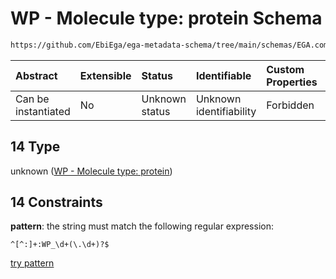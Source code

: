 # WP - Molecule type: protein Schema

```txt
https://github.com/EbiEga/ega-metadata-schema/tree/main/schemas/EGA.common-definitions.json#/definitions/curie_refseq_pattern/oneOf/14
```



| Abstract            | Extensible | Status         | Identifiable            | Custom Properties | Additional Properties | Access Restrictions | Defined In                                                                                           |
| :------------------ | :--------- | :------------- | :---------------------- | :---------------- | :-------------------- | :------------------ | :--------------------------------------------------------------------------------------------------- |
| Can be instantiated | No         | Unknown status | Unknown identifiability | Forbidden         | Allowed               | none                | [EGA.common-definitions.json\*](../../../schemas/EGA.common-definitions.json "open original schema") |

## 14 Type

unknown ([WP - Molecule type: protein](ega-12-definitions-refseq-accessions-data1098-curie-pattern-oneof-wp---molecule-type-protein.md))

## 14 Constraints

**pattern**: the string must match the following regular expression:&#x20;

```regexp
^[^:]+:WP_\d+(\.\d+)?$
```

[try pattern](https://regexr.com/?expression=%5E%5B%5E%3A%5D%2B%3AWP_%5Cd%2B\(%5C.%5Cd%2B\)%3F%24 "try regular expression with regexr.com")
